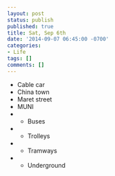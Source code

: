 ```yaml
---
layout: post
status: publish
published: true
title: Sat, Sep 6th
date: '2014-09-07 06:45:00 -0700'
categories:
- Life
tags: []
comments: []
---
```


- Cable car
- China town
- Maret street
- MUNI
- - Buses
- - Trolleys
- - Tramways
- - Underground

